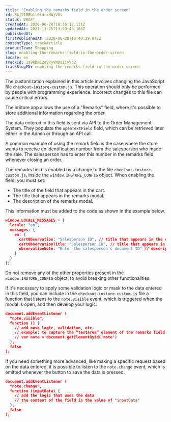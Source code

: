 ```yaml
---
title: 'Enabling the remarks field in the order screen'
id: 8Aj21R8bll0tdrxHWjVOs
status: DRAFT
createdAt: 2020-06-28T18:36:12.121Z
updatedAt: 2021-11-25T13:59:45.186Z
publishedAt: 
firstPublishedAt: 2020-06-28T18:40:29.042Z
contentType: trackArticle
productTeam: Shopping
slug: enabling-the-remarks-field-in-the-order-screen
locale: en
trackId: 1z9kBm12oBPyVNDo1ivVc2
trackSlugEN: enabling-the-remarks-field-in-the-order-screen
---
```


<div class="alert alert-danger">
The customization explained in this article involves changing the JavaScript file <code>checkout-instore-custom.js</code>. This operation should only be performed by people with programming experience. Incorrect changes to this file can cause critical errors.
</div>

The inStore app allows the use of a "Remarks" field, where it's possible to store additional information regarding the order.

The data entered in this field is sent via API to the Order Management System. They populate the `openTextField` field, which can be retrieved later either in the Admin or through an API call.

A common example of using the remark field is the case where the store wants to receive an identification number from the salesperson who made the sale. The salesperson has to enter this number in the remarks field whenever closing an order.

The remarks field is enabled by a change to the file `checkout-instore-custom.js`, inside the `window.INSTORE_CONFIG` object. When enabling the field, you must set:

- The title of the field that appears in the cart.
- The title that appears in the remarks modal.
- The description of the remarks modal.

This information must be added to the code as shown in the example below.

```json
window.LOCALE_MESSAGES = {
  locale: "en",
  messages: {
    en: {
      cartObservation: "Salesperson ID", // title that appears in the cart
      cartObservationTitle: "Salesperson ID", // title that appears in the remarks modal
      observationNote: "Enter the salesperson's document ID" // description of the remarks modal
    }
  }
};
```
 
<div class="alert alert-danger">
Do not remove any of the other properties present in the <code>window.INSTORE_CONFIG</code> object, to avoid breaking other functionalities.
</div>
                             
If it's necessary to apply some validation logic or mask to the data entered in this field, you can include in the `checkout-instore-custom.js` file a function that listens to the `note.visible` event, which is triggered when the modal is open, and then develop your logic.

```json
document.addEventListener (
  "note.visible",
  function () {
    // add mask logic, validation, etc.
    // example: to capture the “textarea” element of the remarks field, you can use the following code:
    // var note = document.getElementById('note')
  },
  false
);
```

If you need something more advanced, like making a specific request based on the data entered, it is possible to listen to the `note.change` event, which is emitted whenever the button to save the data is pressed.

```json
document.addEventListener (
  "note.change",
  function (inputData) {
    // add the logic that uses the data
    // the content of the field is the value of "inputData"
  },
  false
);
```
